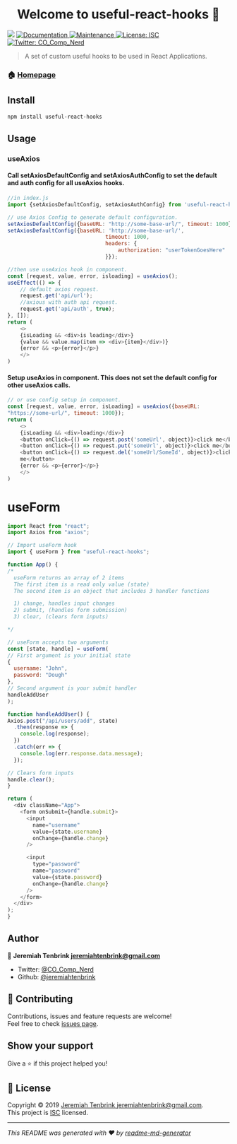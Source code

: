 <h1 align="center">Welcome to useful-react-hooks 👋</h1>
<p>
  <img src="https://img.shields.io/badge/version-0.1.4-blue.svg?cacheSeconds=2592000" />
  <a href="https://github.com/jeremiahtenbrink/useful-hooks#readme">
    <img alt="Documentation" src="https://img.shields.io/badge/documentation-yes-brightgreen.svg" target="_blank" />
  </a>
  <a href="https://github.com/jeremiahtenbrink/useful-hooks/graphs/commit-activity">
    <img alt="Maintenance" src="https://img.shields.io/badge/Maintained%3F-yes-green.svg" target="_blank" />
  </a>
  <a href="https://github.com/jeremiahtenbrink/useful-hooks/blob/master/LICENSE">
    <img alt="License: ISC" src="https://img.shields.io/badge/License-ISC-yellow.svg" target="_blank" />
  </a>
  <a href="https://twitter.com/CO_Comp_Nerd">
    <img alt="Twitter: CO_Comp_Nerd" src="https://img.shields.io/twitter/follow/CO_Comp_Nerd.svg?style=social" target="_blank" />
  </a>
</p>

> A set of custom useful hooks to be used in React Applications.

### 🏠 [Homepage](https://github.com/jeremiahtenbrink/useful-hooks)

## Install

```sh
npm install useful-react-hooks
```

## Usage

### useAxios

#### Call setAxiosDefaultConfig and setAxiosAuthConfig to set the default and auth config for all useAxios hooks.
```javascript
//in index.js
import {setAxiosDefaultConfig, setAxiosAuthConfig} from 'useful-react-hooks';

// use Axios Config to generate default configuration.
setAxiosDefaultConfig({baseURL: "http://some-base-url/", timeout: 1000});
setAxiosDefaultConfig({baseURL: 'http://some-base-url/',
                               timeout: 1000,
                               headers: {
                                   authorization: "userTokenGoesHere"
                               }});

//then use useAxios hook in component.
const [request, value, error, isloading] = useAxios();
useEffect(() => {
    // default axios request.
    request.get('api/url');
    //axious with auth api request.
    request.get('api/auth', true);
}, []);
return (
    <>
    {isLoading && <div>is loading</div>}
    {value && value.map(item => <div>{item}</div>)}
    {error && <p>{error}</p>}
    </>
)
```

#### Setup useAxios in component. This does not set the default config for other useAxios calls.
```javascript
// or use config setup in component.
const [request, value, error, isLoading] = useAxios({baseURL:
"https://some-url/", timeout: 1000});
return (
    <>
    {isLoading && <div>loading</div>}
    <button onClick={() => request.post('someUrl', object)}>click me</button>
    <button onClick={() => request.put('someUrl', object)}>click me</button>
    <button onClick={() => request.del('someUrl/SomeId', object)}>click
    me</button>
    {error && <p>{error}</p>}
    </>
)
```

# useForm

```js
import React from "react";
import Axios from "axios";

// Import useForm hook
import { useForm } from "useful-react-hooks";

function App() {
/*
  useForm returns an array of 2 items
  The first item is a read only value (state)
  The second item is an object that includes 3 handler functions

  1) change, handles input changes
  2) submit, (handles form submission)
  3) clear, (clears form inputs)

*/

// useForm accepts two arguments
const [state, handle] = useForm(
// First argument is your initial state
{
  username: "John",
  password: "Dough"
},
// Second argument is your submit handler
handleAddUser
);

function handleAddUser() {
Axios.post("/api/users/add", state)
  .then(response => {
    console.log(response);
  })
  .catch(err => {
    console.log(err.response.data.message);
  });

// Clears form inputs
handle.clear();
}

return (
  <div className="App">
    <form onSubmit={handle.submit}>
      <input
        name="username"
        value={state.username}
        onChange={handle.change}
      />

      <input
        type="password"
        name="password"
        value={state.password}
        onChange={handle.change}
      />
    </form>
  </div>
);
}
````

## Author

👤 **Jeremiah Tenbrink <jeremiahtenbrink@gmail.com>**

* Twitter: [@CO_Comp_Nerd](https://twitter.com/CO_Comp_Nerd)
* Github: [@jeremiahtenbrink](https://github.com/jeremiahtenbrink)

## 🤝 Contributing

Contributions, issues and feature requests are welcome!<br />Feel free to check [issues page](https://github.com/jeremiahtenbrink/useful-hooks/issues).

## Show your support

Give a ⭐️ if this project helped you!

## 📝 License

Copyright © 2019 [Jeremiah Tenbrink <jeremiahtenbrink@gmail.com>](https://github.com/jeremiahtenbrink).<br />
This project is [ISC](https://github.com/jeremiahtenbrink/useful-hooks/blob/master/LICENSE) licensed.

***
_This README was generated with ❤️ by [readme-md-generator](https://github.com/kefranabg/readme-md-generator)_
